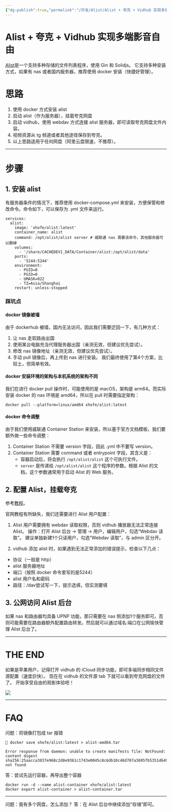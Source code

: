 ```yaml
---
{"dg-publish":true,"permalink":"/开发/Alist/Alist + 夸克 + Vidhub 实现多端影音自由/"}
---
```


# Alist + 夸克 + Vidhub 实现多端影音自由

[Alist](https://alist.nn.ci/zh/)是一个支持多种存储的文件列表程序，使用 Gin 和 Solidjs。
它支持多种安装方式，如果有 nas 或者国内服务器，推荐使用 docker 安装（快捷好管理）。

# 思路
1. 使用 docker 方式安装 alist
2. 启动 alist（作为服务器），挂载夸克网盘
3. 启动 vidhub，使用 webdav 方式连接 alist 服务器，即可读取夸克网盘文件内容。
4. 视频资源从 tg 频道或者其他途径保存到夸克。
5. 以上思路适用于任何网盘（阿里云盘限速，不推荐）。
---

# 步骤
## 1. 安装 alist

有服务器条件的情况下，推荐使用 docker-compose.yml 来安装，方便保管和修改命令。命令如下，可以保存为 .yml 文件来运行。

```docker
services:
  alist:
    image: 'xhofe/alist:latest'
    container_name: alist
    command: /opt/alist/alist server # 威联通 nas 需要该命令，其他服务器可以删掉
    volumes:
      - '/share/CACHEDEV1_DATA/Container/alist:/opt/alist/data'
    ports:
      - '5244:5244'
    environment:
      - PUID=0
      - PGID=0
      - UMASK=022
      - TZ=Asia/Shanghai
    restart: unless-stopped
```

### 踩坑点
#### docker 镜像被墙
由于 dockerhub 被墙，国内无法访问，因此我们需要迂回一下，有几种方式：
1. 让 nas 走软路由出国
2. 使用某台电脑充当代理服务器出国（亲测无效，但建议优先尝试）。
3. 修改 nas 镜像地址（亲测无效，但建议优先尝试）。
4. 手动 pull 镜像后，再上传到 nas 进行安装。
我们最终使用了第4个方案，比较土，但简单有效。


#### docker 安装环境的架构与本机系统的架构不同
我们在进行 docker pull 操作时，可能使用的是 macOS，架构是 arm64。而实际安装 docker 的 nas 环境是 amd64，所以在 pull 时需要指定架构：
```docker
docker pull --platform=linux/amd64 xhofe/alist:latest
```


#### docker 命令调整
由于我们使用威联通 Container Station 来安装，所以基于官方文档模板，我们要额外做一些命令调整：
1. Container Station 不需要 version 字段，因此 .yml 中不要写 version。
2. Container Station 需要 command 或者 entrypoint 字段，其含义是：
	- 容器启动后，将会执行 `/opt/alist/alist` 这个可执行文件。
	- `server` 是传递给 `/opt/alist/alist` 这个程序的参数。根据 Alist 的文档，这个参数通常用于启动 Alist 的 Web 服务。



## 2. 配置 Alist，挂载夸克

参考[教程](https://zh.okaapps.com/blog/6544cbf9948009206c562b9f)。

官网教程有所缺失，我们还需要进行 Alist 用户配置：
1. Alist 用户需要拥有 webdav 读取权限，否则 vidhub 播放器无法正常连接 Alist。
操作：打开 Alist 后台 -> 管理 -> 用户，编辑用户，勾选“Webdav 读取”。
建议单独新建1个只读用户，勾选“Webdav 读取”，与 admin 区分开。

2. vidhub 添加 alist 时，如果遇到无法正常添加的错误提示，检查以下几点：
- 协议（一般是 http）
- alist 服务器地址
- 端口（按照 docker 命令里写的是5244）
- alist 用户名和密码
- 路径：/dav尝试写一下，提示选填，但实测要填

## 3. 公网访问 Alist 后台

如果 nas 和路由器均具备 UPNP 功能，那只需要在 nas 侧添加1个服务即可。否则可能需要在路由器额外配置路由转发。然后就可以通过域名:端口在公网愉快管理 Alist 后台了。

---

# THE END

如果是苹果用户，记得打开 vidhub 的 iCloud 同步功能，即可多端同步相同文件源配置（速度巨快）。
现在在 vidhub 的文件源 tab 下就可以看到夸克网盘的文件了。
开始享受自由的观影体验吧！

![](https://picgo-1256490109.cos.ap-guangzhou.myqcloud.com/20250425171037.png)

---


# FAQ

问题：将镜像打包成 tar 报错
```
 docker save xhofe/alist:latest > alist-amd64.tar

Error response from daemon: unable to create manifests file: NotFound: content digest sha256:25aacca3037e968c2d8e9361c1743e0045c8c6db10c48d707a3695fb5351d649: not found
```

答：尝试先运行容器，再导出整个容器
```
docker run -d --name alist-container xhofe/alist:latest
docker export alist-container > alist-container.tar
```
---

问题：我有多个网盘，怎么添加？
答：在 Alist 后台中继续添加“存储”即可。
